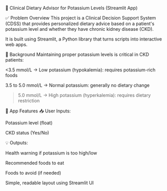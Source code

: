🧬 Clinical Dietary Advisor for Potassium Levels (Streamlit App)


✅ Problem Overview
This project is a Clinical Decision Support System (CDSS) that provides personalized dietary advice based on a patient's potassium level and whether they have chronic kidney disease (CKD).

It is built using Streamlit, a Python library that turns scripts into interactive web apps.


📖 Background
Maintaining proper potassium levels is critical in CKD patients:

<3.5 mmol/L → Low potassium (hypokalemia): requires potassium-rich foods

3.5 to 5.0 mmol/L → Normal potassium: generally no dietary change

>5.0 mmol/L → High potassium (hyperkalemia): requires dietary restriction


🎯 App Features
📥 User Inputs:

Potassium level (float)

CKD status (Yes/No)


💡 Outputs:

Health warning if potassium is too high/low

Recommended foods to eat

Foods to avoid (if needed)

Simple, readable layout using Streamlit UI

